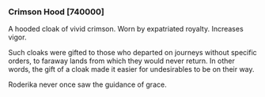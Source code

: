### Crimson Hood [740000]

A hooded cloak of vivid crimson. Worn by expatriated royalty. Increases vigor.

Such cloaks were gifted to those who departed on journeys without specific orders, to faraway lands from which they would never return. In other words, the gift of a cloak made it easier for undesirables to be on their way.

Roderika never once saw the guidance of grace.